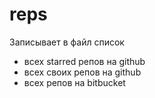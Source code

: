 # reps

Записывает в файл список
- всех starred репов на github
- всех своих репов на github
- всех репов на bitbucket
